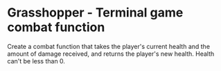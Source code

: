 # Grasshopper - Terminal game combat function

Create a combat function that takes the player's current health and the amount of damage received, and returns the player's new health. Health can't be less than 0.